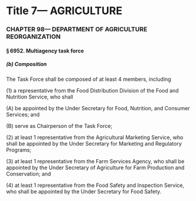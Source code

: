
# Title 7— AGRICULTURE
### CHAPTER 98— DEPARTMENT OF AGRICULTURE REORGANIZATION
#### § 6952. Multiagency task force
##### (b) Composition

The Task Force shall be composed of at least 4 members, including

(1) a representative from the Food Distribution Division of the Food and Nutrition Service, who shall

(A) be appointed by the Under Secretary for Food, Nutrition, and Consumer Services; and

(B) serve as Chairperson of the Task Force;

(2) at least 1 representative from the Agricultural Marketing Service, who shall be appointed by the Under Secretary for Marketing and Regulatory Programs;

(3) at least 1 representative from the Farm Services Agency, who shall be appointed by the Under Secretary of Agriculture for Farm Production and Conservation; and

(4) at least 1 representative from the Food Safety and Inspection Service, who shall be appointed by the Under Secretary for Food Safety.
